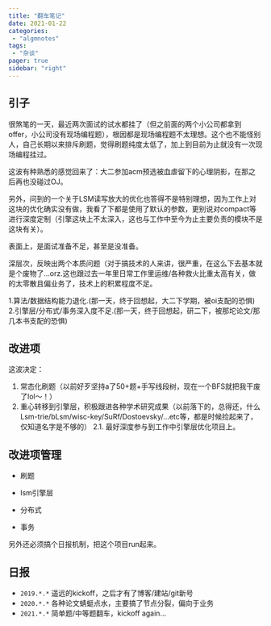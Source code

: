```yaml
---
title: "翻车笔记"
date: 2021-01-22
categories:
 - "algmnotes"
tags:
 - "杂谈"
pager: true
sidebar: "right"
---
```


引子
---

很煞笔的一天，最近两次面试的试水都挂了（但之前面的两个小公司都拿到offer，小公司没有现场编程题），根因都是现场编程题不太理想。这个也不能怪别人，自己长期以来排斥刷题，觉得刷题纯度太低了，加上到目前为止就没有一次现场编程挂过。

这波有种熟悉的感觉回来了：大二参加acm预选被血虐留下的心理阴影，在那之后再也没碰过OJ。

另外，问到的一个关于LSM读写放大的优化也答得不是特别理想，因为工作上对这块的优化确实没有做，我看了下都是使用了默认的参数，更别说对compact等进行深度定制（引擎这块上不太深入，这也与工作中至今为止主要负责的模块不是这块有关）。

表面上，是面试准备不足，甚至是没准备。

深层次，反映出两个本质问题（对于搞技术的人来讲，很严重，在这么下去基本就是个废物了...orz.这也跟过去一年里日常工作里运维/各种救火比重太高有关，做的太零散且偏业务了，技术上的积累程度不足。

1.算法/数据结构能力退化.(那一天，终于回想起，大二下学期，被oi支配的恐惧)
2.引擎层/分布式/事务深入度不足.(那一天，终于回想起，研二下，被那坨论文/那几本书支配的恐惧)


改进项
-----

这波决定：
1. 常态化刷题（以前好歹坚持a了50+题+手写线段树，现在一个BFS就把我干废了lol～！）
2. 重心转移到引擎层，积极跟进各种学术研究成果（以前落下的，总得还，什么Lsm-trie/bLsm/wisc-key/SuRf/Dostoevsky/...etc等，都是时候捡起来了，仅知道名字是不够的）
  2.1. 最好深度参与到工作中引擎层优化项目上。

改进项管理
-----

- 刷题

- lsm引擎层

- 分布式

- 事务

另外还必须搞个日报机制，把这个项目run起来。

日报
----

- `2019.*.*` 遥远的kickoff，之后才有了博客/建站/git新号
- `2020.*.*` 各种论文蜻蜓点水，主要搞了节点分裂，偏向于业务
- `2021.*.*` 简单题/中等题翻车，kickoff again...
